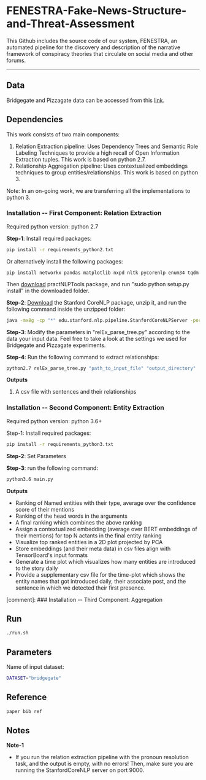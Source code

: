 # FENESTRA-Fake-News-Structure-and-Threat-Assessment
This Github includes the source code of our system, FENESTRA, an automated pipeline for the discovery and description of the narrative framework of conspiracy theories that circulate on social media and other forums.

---

## Data
Bridgegate and Pizzagate data can be accessed from this [link](https://oneshare.cdlib.org/stash/dataset/doi:10.5068/D1V665).


## Dependencies
This work consists of two main components:
 1. Relation Extraction pipeline: Uses Dependency Trees and Semantic Role Labeling Techniques to provide a high recall of Open Information Extraction tuples. This work is based on python 2.7.
 2. Relationship Aggregation pipeline: Uses contextualized embeddings techniques to group entities/relationships. This work is based on python 3.
 
Note: In an on-going work, we are transferring all the implementations to python 3.
 
### Installation -- First Component: Relation Extraction
 
Required python version: python 2.7

**Step-1**: Install required packages:

```bash
pip install -r requirements_python2.txt
```

Or alternatively install the following packages:
```
pip install networkx pandas matplotlib nxpd nltk pycorenlp enum34 tqdm
```
Then [download](https://github.com/biplab-iitb/practNLPTools/archive/master.zip) practNLPTools package, and run "sudo python setup.py install" in the downloaded folder.


**Step-2**: [Download](http://nlp.stanford.edu/software/stanford-corenlp-full-2018-10-05.zip) the Stanford CoreNLP package, unzip it, and run the following command inside the unzipped folder:

```bash
java -mx8g -cp "*" edu.stanford.nlp.pipeline.StanfordCoreNLPServer -port 9000
```

**Step-3**: Modify the parameters in "relEx_parse_tree.py" according to the data your input data.
Feel free to take a look at the settings we used for Bridgegate and Pizzagate experiments.

**Step-4**: Run the following command to extract relationships:

```bash
python2.7 relEx_parse_tree.py "path_to_input_file" "output_directory"
```

**Outputs**
1. A csv file with sentences and their relationships

### Installation -- Second Component: Entity Extraction

Required python version: python 3.6+

Step-1: Install required packages:
```bash
pip install -r requirements_python3.txt
```

**Step-2**: Set Parameters

**Step-3**: run the following command:

```bash
python3.6 main.py 
```

**Outputs**
- Ranking of Named entities with their type, average over the confidence score of their mentions
- Ranking of the head words in the arguments
- A final ranking which combines the above ranking 
- Assign a contextualized embedding (average over BERT embeddings of their mentions) for top N actants in the final entity ranking
- Visualize top ranked entities in a 2D plot projected by PCA
- Store embeddings (and their meta data) in csv files align with TensorBoard's input formats
- Generate a time plot which visualizes how many entities are introduced to the story daily
- Provide a supplementary csv file for the time-plot which shows the entity names that got introduced daily, their associate post, and the sentence in which we detected their first presence.


[comment]: ### Installation -- Third Component: Aggregation

## Run

```bash
./run.sh
```

## Parameters
Name of input dataset:

```bash
DATASET="bridgegate"
```

## Reference
```bash
paper bib ref
```

## Notes
**Note-1**
- If you run the relation extraction pipeline with the pronoun resolution task, and the output is empty, with no errors! Then, make sure you are running the StanfordCoreNLP server on port 9000.
